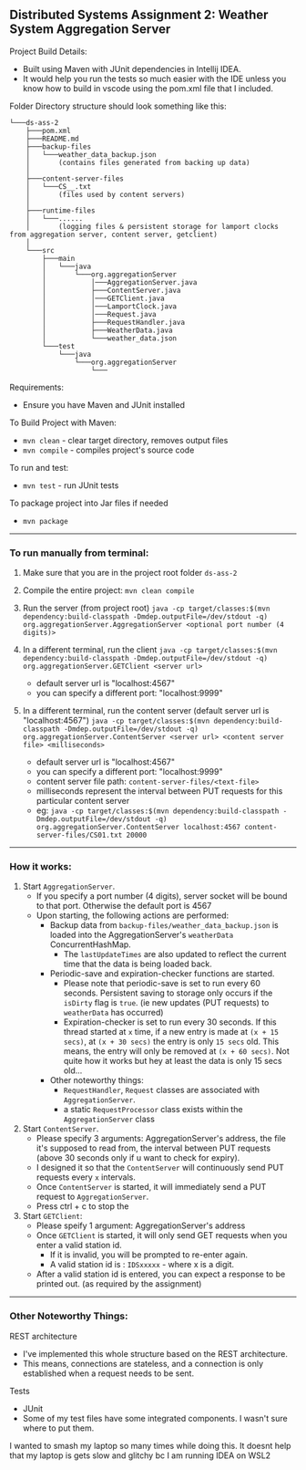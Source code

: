## Distributed Systems Assignment 2: Weather System Aggregation Server

Project Build Details:
- Built using Maven with JUnit dependencies in Intellij IDEA.
- It would help you run the tests so much easier with the IDE unless you know how to build in vscode using the pom.xml file that I included.

Folder Directory structure should look something like this:
```
└───ds-ass-2
    ├───pom.xml
    ├───README.md
    ├───backup-files
    │   └───weather_data_backup.json 
    │       (contains files generated from backing up data)
    │
    ├───content-server-files
    │   └───CS__.txt 
    │       (files used by content servers)
    │
    ├───runtime-files
    │   └───......
    │       (logging files & persistent storage for lamport clocks from aggregation server, content server, getclient)
    │
    └───src
        ├───main
        │   └───java
        │       └───org.aggregationServer
        │           │───AggregationServer.java
        │           ├───ContentServer.java
        │           │───GETClient.java
        │           │───LamportClock.java
        │           │───Request.java
        │           ├───RequestHandler.java
        │           ├───WeatherData.java
        │           └───weather_data.json
        └───test
            └───java
                └───org.aggregationServer
                    └───
```

Requirements:
- Ensure you have Maven and JUnit installed

To Build Project with Maven:
- `mvn clean` - clear target directory, removes output files
- `mvn compile` - compiles project's source code

To run and test:
- `mvn test` - run JUnit tests

To package project into Jar files if needed
- `mvn package`

-----------------------

### To run manually from terminal:

1. Make sure that you are in the project root folder `ds-ass-2`

2. Compile the entire project: 
```mvn clean compile```

3. Run the server (from project root)
```java -cp target/classes:$(mvn dependency:build-classpath -Dmdep.outputFile=/dev/stdout -q) org.aggregationServer.AggregationServer <optional port number (4 digits)>```

4. In a different terminal, run the client
```java -cp target/classes:$(mvn dependency:build-classpath -Dmdep.outputFile=/dev/stdout -q) org.aggregationServer.GETClient <server url>```
   - default server url is "localhost:4567"
   - you can specify a different port: "localhost:9999"

5. In a different terminal, run the content server (default server url is "localhost:4567")
```java -cp target/classes:$(mvn dependency:build-classpath -Dmdep.outputFile=/dev/stdout -q) org.aggregationServer.ContentServer <server url> <content server file> <milliseconds>```
   - default server url is "localhost:4567"
   - you can specify a different port: "localhost:9999"
   - content server file path: `content-server-files/<text-file>`
   - milliseconds represent the interval between PUT requests for this particular content server
   - eg: ```java -cp target/classes:$(mvn dependency:build-classpath -Dmdep.outputFile=/dev/stdout -q) org.aggregationServer.ContentServer localhost:4567 content-server-files/CS01.txt 20000```

-----------------------

### How it works:

1. Start `AggregationServer`. 
   - If you specify a port number (4 digits), server socket will be bound to that port. Otherwise the default port is 4567
   - Upon starting, the following actions are performed:
      - Backup data from `backup-files/weather_data_backup.json` is loaded into the AggregationServer's `weatherData` ConcurrentHashMap. 
        - The `lastUpdateTimes` are also updated to reflect the current time that the data is being loaded back.
      - Periodic-save and expiration-checker functions are started. 
        - Please note that periodic-save is set to run every 60 seconds. Persistent saving to storage only occurs if the `isDirty` flag is `true`. (ie new updates (PUT requests) to `weatherData` has occurred)
        - Expiration-checker is set to run every 30 seconds. If this thread started at `x` time, if a new entry is made at `(x + 15 secs)`, at `(x + 30 secs)` the entry is only `15 secs` old. This means, the entry will only be removed at `(x + 60 secs)`. Not quite how it works but hey at least the data is only 15 secs old...
      - Other noteworthy things:
        - `RequestHandler`, `Request` classes are associated with `AggregationServer`.
        - a static `RequestProcessor` class exists within the `AggregationServer` class
2. Start `ContentServer`. 
   - Please specify 3 arguments: AggregationServer's address, the file it's supposed to read from, the interval between PUT requests (above 30 seconds only if u want to check for expiry).
   - I designed it so that the `ContentServer` will continuously send PUT requests every `x` intervals.
   - Once `ContentServer` is started, it will immediately send a PUT request to `AggregationServer`.
   - Press ctrl + c to stop the 
3. Start `GETClient`:
   - Please speify 1 argument: AggregationServer's address
   - Once `GETClient` is started, it will only send GET requests when you enter a valid station id. 
     - If it is invalid, you will be prompted to re-enter again.
     - A valid station id is : `IDSxxxxx` - where x is a digit.
   - After a valid station id is entered, you can expect a response to be printed out. (as required by the assignment)

-----------------------

### Other Noteworthy Things:

REST architecture
- I've implemented this whole structure based on the REST architecture.
- This means, connections are stateless, and a connection is only established when a request needs to be sent.

Tests
- JUnit
- Some of my test files have some integrated components. I wasn't sure where to put them.

I wanted to smash my laptop so many times while doing this. It doesnt help that my laptop is gets slow and glitchy bc I am running IDEA on WSL2